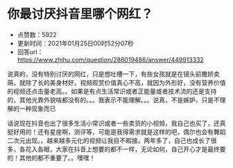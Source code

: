 # 你最讨厌抖音里哪个网红？
- 点赞数：5922
- 更新时间：2021年01月25日00时52分07秒
- 回答url：https://www.zhihu.com/question/286019486/answer/449913332
<body>
 <p data-pid="WBskgkxm">说真的，没有特别讨厌的网红，只是想吐槽一下，有些女孩就是在镜头前撒娇卖萌，就除了长的美身材好，视频观赏价值真心不高，就因为外形好，没有营养价值的视频还点击量老高。。如果是有点生活常识或者正能量或者技术流的还是支持的，其他光靠外貌啥都没有的。。。我表示不能理解。。。说真，不是嫉妒，只是不理解的一种现象而已</p>
 <p data-pid="BxOhGb8t">话说现在抖音也出了很多生活小常识或者一些卖货的小视频，我自己也买了，还真挺好用的！还有星座啊，测评等，可能是我得需求就是这样的吧，偶尔也会有舞蹈二次元出现。。越来越多元化的视频让我目不暇接。两年多了，自己也成长了很多，各花入各眼，大家在抖音上想要的都不一样，无论如何，自己开心才是最终要的！其他的都不重要了。。嘿嘿！</p>
</body>
